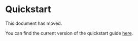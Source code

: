 # Quickstart

This document has moved.

You can find the current version of the quickstart guide [here](https://github.com/SovereignCloudStack/cluster-stacks/blob/main/providers/openstack/README.md).
